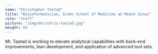 ```yaml
---
name: "Christopher Tastad"
title: "Bioinformatician, Icahn School of Medicine at Mount Sinai"
role: "staff"
picture: "/img/dcc/chris-tastad.jpg"
weight: 60
---
```


Mr. Tastad is working to elevate analytical capabilities with back-end improvements, lean development, and application of advanced tool sets.

